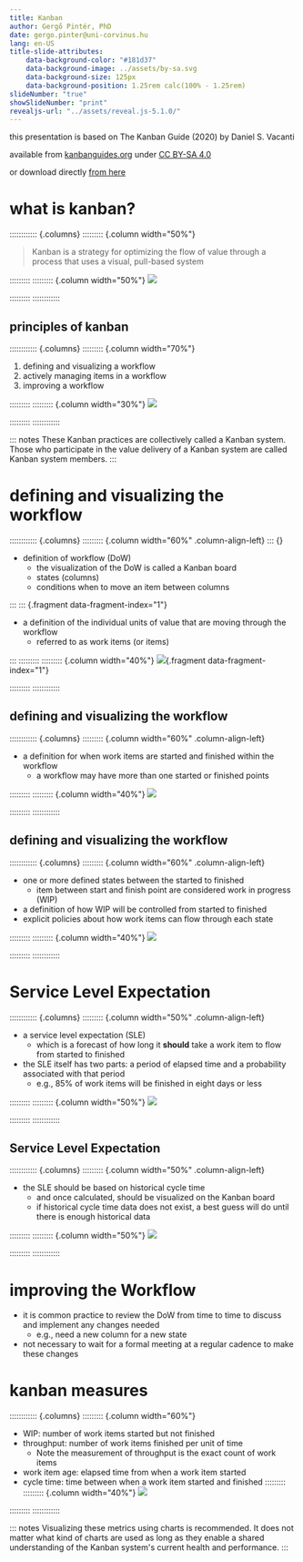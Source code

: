 ```yaml
---
title: Kanban
author: Gergő Pintér, PhD
date: gergo.pinter@uni-corvinus.hu
lang: en-US
title-slide-attributes:
    data-background-color: "#181d37"
    data-background-image: ../assets/by-sa.svg
    data-background-size: 125px
    data-background-position: 1.25rem calc(100% - 1.25rem)
slideNumber: "true"
showSlideNumber: "print"
revealjs-url: "../assets/reveal.js-5.1.0/"
---
```


this presentation is based on The Kanban Guide (2020) by Daniel S. Vacanti

available from [kanbanguides.org](https://kanbanguides.org) under [CC BY-SA 4.0](https://creativecommons.org/licenses/by-sa/4.0/)

or download directly [from here](../resources/Kanban-Guide-2020-12.pdf)

# what is kanban?

:::::::::::: {.columns}
::::::::: {.column width="50%"}
> Kanban is a strategy for optimizing the flow of value through a process that uses a visual, pull-based system

:::::::::
::::::::: {.column width="50%"}
![](figures/kanban.drawio.svg)

:::::::::
::::::::::::

## principles of kanban

:::::::::::: {.columns}
::::::::: {.column width="70%"}
1. defining and visualizing a workflow
2. actively managing items in a workflow
3. improving a workflow

:::::::::
::::::::: {.column width="30%"}
![](figures/publicdomainvectors/scrum-task-board.svg)

:::::::::
::::::::::::

::: notes
These Kanban practices are collectively called a Kanban system.
Those who participate in the value delivery of a Kanban system are called Kanban system members.
:::

# defining and visualizing the workflow

:::::::::::: {.columns}
::::::::: {.column width="60%" .column-align-left}
::: {}
- definition of workflow (DoW)
    - the visualization of the DoW is called a Kanban board
    - states (columns)
    - conditions when to move an item between columns

:::
::: {.fragment data-fragment-index="1"}
- a definition of the individual units of value that are moving through the workflow
    - referred to as work items (or items)

:::
:::::::::
::::::::: {.column width="40%"}
![](figures/job_hunting_kanban_item.drawio.svg){.fragment data-fragment-index="1"}

:::::::::
::::::::::::

## defining and visualizing the workflow

:::::::::::: {.columns}
::::::::: {.column width="60%" .column-align-left}
- a definition for when work items are started and finished within the workflow
    - a workflow may have more than one started or finished points

:::::::::
::::::::: {.column width="40%"}
![](figures/job_hunting_kanban_finish.drawio.svg)

:::::::::
::::::::::::

## defining and visualizing the workflow

:::::::::::: {.columns}
::::::::: {.column width="60%" .column-align-left}
- one or more defined states between the started to finished
    - item between start and finish point are considered work in progress (WIP)
- a definition of how WIP will be controlled from started to finished
- explicit policies about how work items can flow through each state

:::::::::
::::::::: {.column width="40%"}
![](figures/job_hunting_kanban_transitions.drawio.svg)

:::::::::
::::::::::::

# Service Level Expectation

:::::::::::: {.columns}
::::::::: {.column width="50%" .column-align-left}
- a service level expectation (SLE)
    - which is a forecast of how long it **should** take a work item to flow from started to finished
- the SLE itself has two parts: a period of elapsed time and a probability associated with that period
    - e.g., 85% of work items will be finished in eight days or less

:::::::::
::::::::: {.column width="50%"}
![](figures/job_hunting_kanban_transitions_2.drawio.svg)

:::::::::
::::::::::::

## Service Level Expectation

:::::::::::: {.columns}
::::::::: {.column width="50%" .column-align-left}
- the SLE should be based on historical cycle time
    - and once calculated, should be visualized on the Kanban board
    - if historical cycle time data does not exist, a best guess will do until there is enough historical data

:::::::::
::::::::: {.column width="50%"}
![](figures/job_hunting_kanban_transitions_2.drawio.svg)

:::::::::
::::::::::::

# improving the Workflow

- it is common practice to review the DoW from time to time to discuss and implement any
changes needed
    - e.g., need a new column for a new state
- not necessary to wait for a formal meeting at a regular cadence to make these changes

# kanban measures

:::::::::::: {.columns}
::::::::: {.column width="60%"}
- WIP: number of work items started but not finished
- throughput: number of work items finished per unit of time
    - Note the measurement of throughput is the exact count of work items
- work item age: elapsed time from when a work item started
- cycle time: time between when a work item started and finished
:::::::::
::::::::: {.column width="40%"}
![](figures/cdf.svg)

:::::::::
::::::::::::

::: notes
Visualizing these metrics using charts is recommended.
It does not matter what kind of charts are used as long as they enable a shared understanding of the Kanban system's current health and performance.
:::
